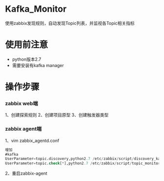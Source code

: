 # Kafka_Monitor
使用zabbix发现规则，自动发现Topic列表，并监视各Topic相关指标

# 使用前注意
- python版本2.7
- 需要安装有kafka manager

# 操作步骤

### zabbix web端
1、创建探索规则
2、创建项目原型
3、创建触发器类型

### zabbix agent端

1、vim zabbix_agentd.conf
```sql
增加
#kafka
UserParameter=topic.discovery,python2.7 /etc/zabbix/script/discovery_kafka_topic.py
UserParameter=topic.check[*],python2.7 /etc/zabbix/script/topic_monitor.py "$1" "$2"
```
2、重启zabbix-agent


